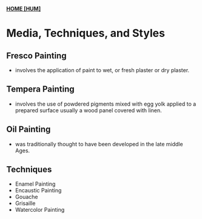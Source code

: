**[HOME [HUM]](HUM101.md#^MID31)**

# Media, Techniques, and Styles

## Fresco Painting
- involves the application of paint to wet, or fresh plaster or dry plaster.

## Tempera Painting
- involves the use of powdered pigments mixed with egg yolk applied to a prepared surface usually a wood panel covered with linen.

## Oil Painting
- was traditionally thought to have been developed in the late middle Ages.

## Techniques
- Enamel Painting
- Encaustic Painting
- Gouache
- Grisaille
- Watercolor Painting